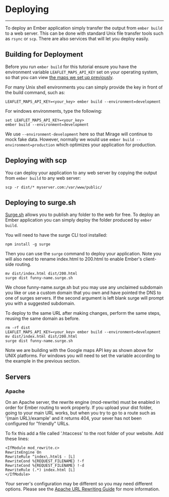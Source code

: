 # Deploying

---

To deploy an Ember application simply transfer the output from `ember build` to a web server. This can be done with standard Unix file transfer tools such as `rsync` or `scp`. There are also services that will let you deploy easily.

## Building for Deployment

Before you run `ember build` for this tutorial ensure you have the environment variable `LEAFLET_MAPS_API_KEY` set on your operating system, so that you can view [the maps we set up previously](https://guides.emberjs.com/release/tutorial/service/).

For many Unix shell environments you can simply provide the key in front of the build command, such as:

```
LEAFLET_MAPS_API_KEY=<your_key> ember build --environment=development
```

For windows environments, type the following:

```
set LEAFLET_MAPS_API_KEY=<your_key>
ember build --environment=development
```

We use `--environment-development` here so that Mirage will continue to mock fake data. However, normally we would use `ember build --environment=production` which optimizes your application for production.

## Deploying with scp

You can deploy your application to any web server by copying the output from `ember build` to any web server:

```
scp -r dist/* myserver.com:/var/www/public/
```

## Deploying to surge.sh

[Surge.sh](http://surge.sh/) allows you to publish any folder to the web for free. To deploy an Ember application you can simply deploy the folder produced by `ember build`.

You will need to have the surge CLI tool installed:

```
npm install -g surge
```

Then you can use the `surge` command to deploy your application. Note you will also need to rename index.html to 200.html to enable Ember's client-side routing.

```
mv dist/index.html dist/200.html
surge dist funny-name.surge.sh
```

We chose funny-name.surge.sh but you may use any unclaimed subdomain you like or use a custom domain that you own and have pointed the DNS to one of surges servers. If the second argument is left blank surge will prompt you with a suggested subdomain.

To deploy to the same URL after making changes, perform the same steps, reusing the same domain as before.

```
rm -rf dist
LEAFLET_MAPS_API_KEY=<your_key> ember build --environment=development
mv dist/index.html dist/200.html
surge dist funny-name.surge.sh
```

Note we are building with the Google maps API key as shown above for UNIX platforms. For windows you will need to set the variable according to the example in the previous section.

## Servers

### Apache

On an Apache server, the rewrite engine (mod-rewrite) must be enabled in order for Ember routing to work properly. If you upload your dist folder, going to your main URL works, but when you try to go to a route such as '{main URL}/example' and it returns 404, your sever has not been configured for "friendly" URLs.

To fix this add a file called '.htaccess' to the root folder of your website. Add these lines:

```
<IfModule mod_rewrite.c>
RewriteEngine On
RewriteRule ^index\.html$ - [L]
RewriteCond %{REQUEST_FILENAME} !-f
RewriteCond %{REQUEST_FILENAME} !-d
RewriteRule (.*) index.html [L]
</IfModule>
```

Your server's configuration may be different so you may need different options. Please see the [Apache URL Rewriting Guide](http://httpd.apache.org/docs/2.0/misc/rewriteguide.html) for more information.
